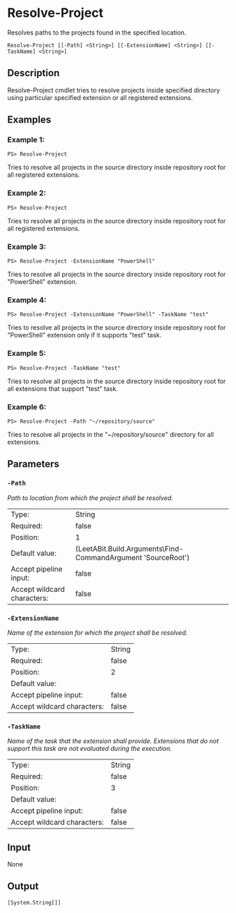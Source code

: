 # Resolve-Project
Resolves paths to the projects found in the specified location.

```Resolve-Project [[-Path] <String>] [[-ExtensionName] <String>] [[-TaskName] <String>]```

## Description

Resolve-Project cmdlet tries to resolve projects inside specified directory using particular specified extension or all registered extensions.

## Examples
### Example 1:
```PS> Resolve-Project```

Tries to resolve all projects in the source directory inside repository root for all registered extensions.

### Example 2:
```PS> Resolve-Project```

Tries to resolve all projects in the source directory inside repository root for all registered extensions.

### Example 3:
```PS> Resolve-Project -ExtensionName "PowerShell"```

Tries to resolve all projects in the source directory inside repository root for "PowerShell" extension.

### Example 4:
```PS> Resolve-Project -ExtensionName "PowerShell" -TaskName "test"```

Tries to resolve all projects in the source directory inside repository root for "PowerShell" extension only if it supports "test" task.

### Example 5:
```PS> Resolve-Project -TaskName "test"```

Tries to resolve all projects in the source directory inside repository root for all extensions that support "test" task.

### Example 6:
```PS> Resolve-Project -Path "~/repository/source"```

Tries to resolve all projects in the "~/repository/source" directory for all extensions.

## Parameters
### ```-Path```

*Path to location from which the project shall be resolved.*

<table>
  <tr><td>Type:</td><td>String</td></tr>
  <tr><td>Required:</td><td>false</td></tr>
  <tr><td>Position:</td><td>1</td></tr>
  <tr><td>Default value:</td><td>(LeetABit.Build.Arguments\Find-CommandArgument 'SourceRoot')</td></tr>
  <tr><td>Accept pipeline input:</td><td>false</td></tr>
  <tr><td>Accept wildcard characters:</td><td>false</td></tr>
</table>

### ```-ExtensionName```

*Name of the extension for which the project shall be resolved.*

<table>
  <tr><td>Type:</td><td>String</td></tr>
  <tr><td>Required:</td><td>false</td></tr>
  <tr><td>Position:</td><td>2</td></tr>
  <tr><td>Default value:</td><td></td></tr>
  <tr><td>Accept pipeline input:</td><td>false</td></tr>
  <tr><td>Accept wildcard characters:</td><td>false</td></tr>
</table>

### ```-TaskName```

*Name of the task that the extension shall provide. Extensions that do not support this task are not evaluated during the execution.*

<table>
  <tr><td>Type:</td><td>String</td></tr>
  <tr><td>Required:</td><td>false</td></tr>
  <tr><td>Position:</td><td>3</td></tr>
  <tr><td>Default value:</td><td></td></tr>
  <tr><td>Accept pipeline input:</td><td>false</td></tr>
  <tr><td>Accept wildcard characters:</td><td>false</td></tr>
</table>

## Input
None

## Output
```[System.String[]]```
